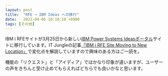 ```yaml
---
layout: post
title:  "RFE → IBM Ideas への移行"
date:   2022-04-06 10:10:10 +0900
tags: [その他]
---
```

IBM i RFEサイトが3月25日から新しい[IBM Power Systems Ideasポータル](https://ibm-power-systems.ideas.ibm.com/)サイトに移行しています。IT Jungleの記事[「IBM i RFE Site Moving to New Location」](https://www.itjungle.com/2022/04/04/ibm-i-rfe-site-moving-to-new-location/)で変化点を解説していますので興味のある方はご一読を。

機能の「リクエスト」と「アイディア」ではかなり印象が違いますが、ユーザーの声をきちんと受け止めてもらえればどちらでも良いかなと思います。
